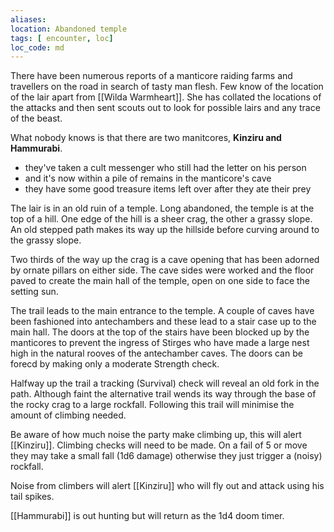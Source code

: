 ```yaml
---
aliases: 
location: Abandoned temple 
tags: [ encounter, loc]
loc_code: md
---
```


There have been numerous reports of a manticore raiding farms and travellers on the road in search of tasty man flesh.  Few know of the location of the lair apart from [[Wilda Warmheart]].  She has collated the locations of the attacks and then sent scouts out to look for possible lairs and any trace of the beast.

What nobody knows is that there are two manitcores, **Kinziru and Hammurabi**.

- they've taken a cult messenger who still had the letter on his person
- and it's now within a pile of remains in the manticore's cave
- they have some good treasure items left over after they ate their prey

The lair is in an old ruin of a temple.  Long abandoned, the temple is at the top of a hill.  One edge of the hill is a sheer crag, the other a grassy slope.  An old stepped path makes its way up the hillside before curving around to the grassy slope.  

Two thirds of the way up the crag is a cave opening that has been adorned by ornate pillars on either side.  The cave sides were worked and the floor paved to create the main hall of the temple, open on one side to face the setting sun.

The trail leads to the main entrance to the temple.  A couple of caves have been fashioned into antechambers and these lead to a stair case up to the main hall.  The doors at the top of the stairs have been blocked up by the manticores to prevent the ingress of Stirges who have made a large nest high in the natural rooves of the antechamber caves.  The doors can be forecd by making only a moderate Strength check.

Halfway up the trail a tracking (Survival) check will reveal an old fork in the path.  Although faint the alternative trail wends its way through the base of the rocky crag to a large rockfall.  Following this trail will minimise the amount of climbing needed.

Be aware of how much noise the party make climbing up, this will alert [[Kinziru]].  Climbing checks will need to be made.  On a fail of 5 or move they may take a small fall (1d6 damage) otherwise they just trigger a (noisy) rockfall.

Noise from climbers will alert [[Kinziru]] who will fly out and attack using his tail spikes.

[[Hammurabi]] is out hunting but will return as the 1d4 doom timer.